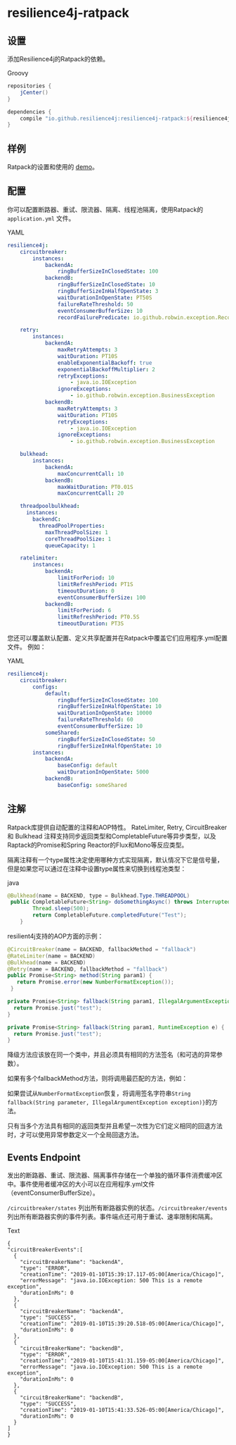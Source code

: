 # resilience4j-ratpack



## 设置

添加Resilience4j的Ratpack的依赖。

Groovy

```groovy
repositories {
    jCenter()
}

dependencies {
    compile "io.github.resilience4j:resilience4j-ratpack:${resilience4jVersion}"
}
```

## 样例

Ratpack的设置和使用的 [demo](https://github.com/resilience4j/resilience4j-ratpack-demo)。

## 配置

你可以配置断路器、重试、限流器、隔离、线程池隔离，使用Ratpack的 `application.yml` 文件。

YAML

```yaml
resilience4j:
    circuitbreaker:
        instances:
            backendA:
                ringBufferSizeInClosedState: 100
            backendB:
                ringBufferSizeInClosedState: 10
                ringBufferSizeInHalfOpenState: 3
                waitDurationInOpenState: PT50S
                failureRateThreshold: 50
                eventConsumerBufferSize: 10
                recordFailurePredicate: io.github.robwin.exception.RecordFailurePredicate

    retry:
        instances:
            backendA:
                maxRetryAttempts: 3
                waitDuration: PT10S
                enableExponentialBackoff: true
                exponentialBackoffMultiplier: 2
                retryExceptions:
                    - java.io.IOException
                ignoreExceptions:
                    - io.github.robwin.exception.BusinessException
            backendB:
                maxRetryAttempts: 3
                waitDuration: PT10S
                retryExceptions:
                    - java.io.IOException
                ignoreExceptions:
                    - io.github.robwin.exception.BusinessException

    bulkhead:
        instances:
            backendA:
                maxConcurrentCall: 10
            backendB:
                maxWaitDuration: PT0.01S
                maxConcurrentCall: 20

    threadpoolbulkhead:
      instances:
        backendC:
          threadPoolProperties:
            maxThreadPoolSize: 1
            coreThreadPoolSize: 1
            queueCapacity: 1

    ratelimiter:
        instances:
            backendA:
                limitForPeriod: 10
                limitRefreshPeriod: PT1S
                timeoutDuration: 0
                eventConsumerBufferSize: 100
            backendB:
                limitForPeriod: 6
                limitRefreshPeriod: PT0.5S
                timeoutDuration: PT3S
```

您还可以覆盖默认配置、定义共享配置并在Ratpack中覆盖它们应用程序.yml配置文件。
例如：

YAML

```yaml
resilience4j:
    circuitbreaker:
        configs:
            default:
                ringBufferSizeInClosedState: 100
                ringBufferSizeInHalfOpenState: 10
                waitDurationInOpenState: 10000
                failureRateThreshold: 60
                eventConsumerBufferSize: 10
            someShared:
                ringBufferSizeInClosedState: 50
                ringBufferSizeInHalfOpenState: 10
        instances:
            backendA:
                baseConfig: default
                waitDurationInOpenState: 5000
            backendB:
                baseConfig: someShared
```

## 注解

Ratpack库提供自动配置的注释和AOP特性。
RateLimiter, Retry, CircuitBreaker 和 Bulkhead 注释支持同步返回类型和CompletableFuture等异步类型，以及Raptack的Promise和Spring Reactor的Flux和Mono等反应类型。

隔离注释有一个type属性决定使用哪种方式实现隔离，默认情况下它是信号量，但是如果您可以通过在注释中设置type属性来切换到线程池类型：

java

```java
@Bulkhead(name = BACKEND, type = Bulkhead.Type.THREADPOOL)
 public CompletableFuture<String> doSomethingAsync() throws InterruptedException {
        Thread.sleep(500);
        return CompletableFuture.completedFuture("Test");
    }
```

resilient4j支持的AOP方面的示例：

```java
@CircuitBreaker(name = BACKEND, fallbackMethod = "fallback")
@RateLimiter(name = BACKEND)
@Bulkhead(name = BACKEND)
@Retry(name = BACKEND, fallbackMethod = "fallback")
public Promise<String> method(String param1) {
   return Promise.error(new NumberFormatException());
 }

private Promise<String> fallback(String param1, IllegalArgumentException e) {
  return Promise.just("test");
}

private Promise<String> fallback(String param1, RuntimeException e) {
  return Promise.just("test");
}
```

降级方法应该放在同一个类中，并且必须具有相同的方法签名（和可选的异常参数）。

如果有多个fallbackMethod方法，则将调用最匹配的方法，例如：

如果尝试从`NumberFormatException`恢复，将调用签名字符串`String fallback(String parameter, IllegalArgumentException exception)}`的方法。

只有当多个方法具有相同的返回类型并且希望一次性为它们定义相同的回退方法时，才可以使用异常参数定义一个全局回退方法。

## Events Endpoint

发出的断路器、重试、限流器、隔离事件存储在一个单独的循环事件消费缓冲区中。事件使用者缓冲区的大小可以在应用程序.yml文件（eventConsumerBufferSize）。

 `/circuitbreaker/states` 列出所有断路器实例的状态。`/circuitbreaker/events`列出所有断路器实例的事件列表。事件端点还可用于重试、速率限制和隔离。

Text

```text
{
"circuitBreakerEvents":[
  {
    "circuitBreakerName": "backendA",
    "type": "ERROR",
    "creationTime": "2019-01-10T15:39:17.117-05:00[America/Chicago]",
    "errorMessage": "java.io.IOException: 500 This is a remote exception",
    "durationInMs": 0
  },
  {
    "circuitBreakerName": "backendA",
    "type": "SUCCESS",
    "creationTime": "2019-01-10T15:39:20.518-05:00[America/Chicago]",
    "durationInMs": 0
  },
  {
    "circuitBreakerName": "backendB",
    "type": "ERROR",
    "creationTime": "2019-01-10T15:41:31.159-05:00[America/Chicago]",
    "errorMessage": "java.io.IOException: 500 This is a remote exception",
    "durationInMs": 0
  },
  {
    "circuitBreakerName": "backendB",
    "type": "SUCCESS",
    "creationTime": "2019-01-10T15:41:33.526-05:00[America/Chicago]",
    "durationInMs": 0
  }
]
}
```